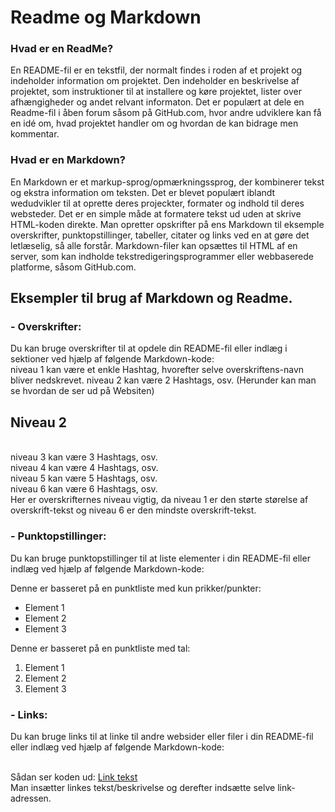 # Readme og Markdown

### Hvad er en ReadMe?
En README-fil er en tekstfil, der normalt findes i roden af et projekt og indeholder information om projektet.
Den indeholder en beskrivelse af projektet, som instruktioner til at installere og køre projektet, lister over  afhængigheder og andet relvant informaton. 
Det er populært at dele en Readme-fil i åben forum såsom på GitHub.com, hvor andre udviklere kan få en idé om, hvad projektet handler om og hvordan de kan bidrage men kommentar.

### Hvad er en Markdown?
En Markdown er et markup-sprog/opmærkningssprog, der kombinerer tekst og ekstra information om teksten.
Det er blevet populært iblandt wedudvikler til at oprette deres projeckter, formater og indhold til deres websteder. 
Det er en simple måde at formatere tekst ud uden at skrive HTML-koden direkte. 
Man opretter opskrifter på ens Markdown til eksemple overskrifter, punktopstillinger, tabeller, citater og links ved en at gøre det letlæselig, så alle forstår.
Markdown-filer kan opsættes til HTML af en server, som kan indholde tekstredigeringsprogrammer eller webbaserede platforme, såsom GitHub.com. 


## Eksempler til brug af Markdown og Readme. 


### - Overskrifter:
Du kan bruge overskrifter til at opdele din README-fil eller indlæg i sektioner ved hjælp af følgende Markdown-kode:
<br> niveau 1 kan være et enkle Hashtag, hvorefter selve overskriftens-navn bliver nedskrevet.
niveau 2 kan være 2 Hashtags, osv. (Herunder kan man se hvordan de ser ud på Websiten)
## Niveau 2
<br> niveau 3 kan være 3 Hashtags, osv.
<br> niveau 4 kan være 4 Hashtags, osv.
<br> niveau 5 kan være 5 Hashtags, osv.
<br> niveau 6 kan være 6 Hashtags, osv.
<br> Her er overskrifternes niveau vigtig, da niveau 1 er den størte størelse af overskrift-tekst og niveau 6 er den mindste overskrift-tekst.

### - Punktopstillinger:
Du kan bruge punktopstillinger til at liste elementer i din README-fil eller indlæg ved hjælp af følgende Markdown-kode:

Denne er basseret på en punktliste med kun prikker/punkter: 
- Element 1
- Element 2
- Element 3

Denne er basseret på en punktliste med tal:
1. Element 1 
2. Element 2
3. Element 3 

### - Links:
Du kan bruge links til at linke til andre websider eller filer i din README-fil eller indlæg ved hjælp af følgende Markdown-kode:

<br> Sådan ser koden ud: 
[Link tekst](http://www.example.com)
<br> Man insætter linkes tekst/beskrivelse og derefter indsætte selve link-adressen. 

